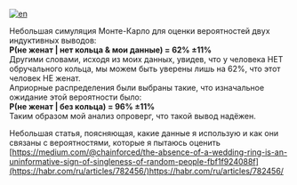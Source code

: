 [![en](https://img.shields.io/badge/lang-en-red.svg)](https://github.com/chainforced/WeddingRingBayesianInference/blob/main/README.md)

Небольшая симуляция Монте-Карло для оценки вероятностей двух индуктивных выводов:<br />
 **P(не женат | нет кольца & мои данные) = 62% ±11%** <br />
Другими словами, исходя из моих данных, увидев, что у человека НЕТ обручального кольца, мы можем быть уверены лишь на 62%, что этот человек НЕ женат. <br />
Априорные распределения были выбраны такие, что изначальное ожидание этой вероятности было: <br />
**P(не женат | без кольца) = 96% ±11%** <br />
Таким образом мой анализ опроверг, что такой вывод надёжен. <br />

Небольшая статья, поясняющая, какие данные я использую и как они связаны с вероятностями, которые я пытаюсь оценить
[https://medium.com/@chainforced/the-absence-of-a-wedding-ring-is-an-uninformative-sign-of-singleness-of-random-people-fbf1f924088f](https://habr.com/ru/articles/782456/)https://habr.com/ru/articles/782456/
